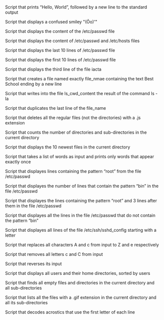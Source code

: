 Script that prints “Hello, World”, followed by a new line to the standard output

Script that displays a confused smiley "(Ôo)'"

Script that displays the content of the /etc/passwd file

Script that displays the content of /etc/passwd and /etc/hosts files

Script that displays the last 10 lines of /etc/passwd file

Script that displays the first 10 lines of /etc/passwd file

Script that displays the third line of the file iacta

Script that creates a file named exactly file_nmae containing the text Best School ending by a new line

Script that writes into the file ls_cwd_content the result of the command ls -la

Script that duplicates the last line of the file_name

Script that deletes all the regular files (not the directories) with a .js extension

Script that counts the number of directories and sub-directories in the current directory

Script that displays the 10 newest files in the current directory

Script that takes a list of words as input and prints only words that appear exactly once

Script that displayes lines containing the pattern “root” from the file /etc/passwd

Script that displayes the number of lines that contain the pattern “bin” in the file /etc/passwd

Script that displayes the lines containing the pattern “root” and 3 lines after them in the file /etc/passwd

Script that displayes all the lines in the file /etc/passwd that do not contain the pattern “bin”

Script that displayes all lines of the file /etc/ssh/sshd_config starting with a letter

Script that replaces all characters A and c from input to Z and e respectively

Script that removes all letters c and C from input

Script that reverses its input

Script that displays all users and their home directories, sorted by users

Script that finds all empty files and directories in the current directory and all sub-directories

Script that lists all the files with a .gif extension in the current directory and all its sub-directories

Script that decodes acrostics that use the first letter of each line
